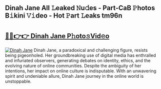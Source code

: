 ## Dinah Jane All 𝙻eaked 𝙽u𝚍es - Part-CaB 𝙿hotos B𝚒kini 𝚅𝚒deo - Hot 𝙿art 𝙻eaks tm96n

# <h2><a href="http://ld59z7.urlbe.top/?page=Dinah+Jane">🔗🔗👉👉 Dinah Jane P𝚑oto𝚜Vid𝚎o</a></h2>

[![Dinah Jane](https://i.imgur.com/eBuTRDB.gif)](http://ld59z7.urlbe.top/?page=Dinah+Jane)
Dinah Jane, a paradoxical and challenging figure, resists being pigeonholed. Her groundbreaking use of digital media has enthralled and infuriated observers, generating debates on identity, ethics, and the evolving nature of online communities. Despite the ambiguity of her intentions, her impact on online culture is indisputable. With an unwavering spirit and undeniable allure, Dinah Jane journey in the online world is unstoppable.
